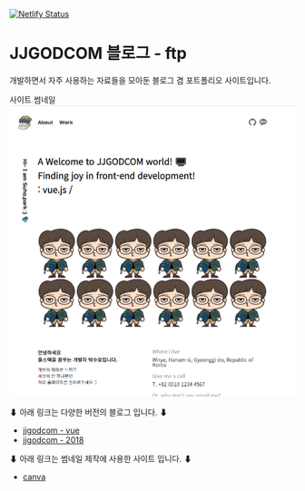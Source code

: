 [![Netlify Status](https://api.netlify.com/api/v1/badges/9f2f756f-e1fc-48d9-9c07-b7d7433d8aaa/deploy-status)](https://jjgodcom-ftp.netlify.app/)

# JJGODCOM 블로그 - ftp

개발하면서 자주 사용하는 자료들을 모아둔 블로그 겸 포트폴리오 사이트입니다.

사이트 썸네일
![JJGODCOM](https://raw.githubusercontent.com/jjgodcom/vue-jjgodcom.com/master/src/assets/common/thumbnail.png)

⬇ 아래 링크는 다양한 버전의 블로그 입니다. ⬇
- [jjgodcom - vue](https://jjgodcom-vue.netlify.app/) <br/> 
- [jjgodcom - 2018](https://web.archive.org/web/20180805230657/http://jjgodcom.com/)

⬇ 아래 링크는 썸네일 제작에 사용한 사이트 입니다. ⬇
- [canva](https://www.canva.com/)